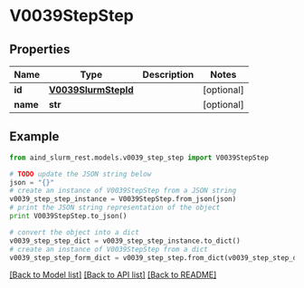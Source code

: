# V0039StepStep


## Properties

Name | Type | Description | Notes
------------ | ------------- | ------------- | -------------
**id** | [**V0039SlurmStepId**](V0039SlurmStepId.md) |  | [optional] 
**name** | **str** |  | [optional] 

## Example

```python
from aind_slurm_rest.models.v0039_step_step import V0039StepStep

# TODO update the JSON string below
json = "{}"
# create an instance of V0039StepStep from a JSON string
v0039_step_step_instance = V0039StepStep.from_json(json)
# print the JSON string representation of the object
print V0039StepStep.to_json()

# convert the object into a dict
v0039_step_step_dict = v0039_step_step_instance.to_dict()
# create an instance of V0039StepStep from a dict
v0039_step_step_form_dict = v0039_step_step.from_dict(v0039_step_step_dict)
```
[[Back to Model list]](../README.md#documentation-for-models) [[Back to API list]](../README.md#documentation-for-api-endpoints) [[Back to README]](../README.md)


